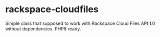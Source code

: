 # rackspace-cloudfiles
Simple class that supposed to work with Rackspace Cloud Files API 1.0 without dependencies. PHP8 ready.
